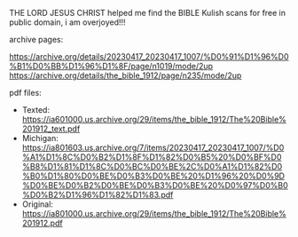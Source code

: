 THE LORD JESUS CHRIST helped me find the BIBLE Kulish scans for free in public domain, i am overjoyed!!!

archive pages:

https://archive.org/details/20230417_20230417_1007/%D0%91%D1%96%D0%B1%D0%BB%D1%96%D1%8F/page/n1019/mode/2up
https://archive.org/details/the_bible_1912/page/n235/mode/2up

pdf files:

- Texted: https://ia601000.us.archive.org/29/items/the_bible_1912/The%20Bible%201912_text.pdf
- Michigan: https://ia801603.us.archive.org/7/items/20230417_20230417_1007/%D0%A1%D1%8C%D0%B2%D1%8F%D1%82%D0%B5%20%D0%BF%D0%B8%D1%81%D1%8C%D0%BC%D0%BE%2C%D0%A1%D1%82%D0%B0%D1%80%D0%BE%D0%B3%D0%BE%20%D1%96%20%D0%9D%D0%BE%D0%B2%D0%BE%D0%B3%D0%BE%20%D0%97%D0%B0%D0%B2%D1%96%D1%82%D1%83.pdf
- Original: https://ia801000.us.archive.org/29/items/the_bible_1912/The%20Bible%201912.pdf

